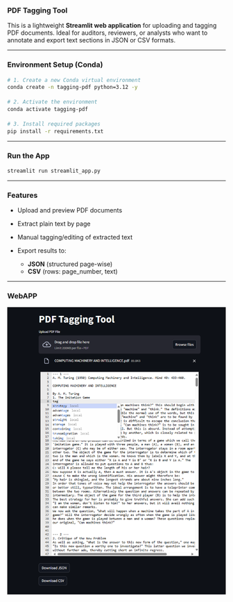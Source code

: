 ### PDF Tagging Tool

This is a lightweight **Streamlit web application** for uploading and tagging PDF documents. Ideal for auditors, reviewers, or analysts who want to annotate and export text sections in JSON or CSV formats.

---

### Environment Setup (Conda)

```bash
# 1. Create a new Conda virtual environment
conda create -n tagging-pdf python=3.12 -y

# 2. Activate the environment
conda activate tagging-pdf

# 3. Install required packages
pip install -r requirements.txt
```

---

### Run the App

```bash
streamlit run streamlit_app.py
```

---

### Features

* Upload and preview PDF documents
* Extract plain text by page
* Manual tagging/editing of extracted text
* Export results to:

  * **JSON** (structured page-wise)
  * **CSV** (rows: page\_number, text)

---

### WebAPP
![image](./image/gui.png)
